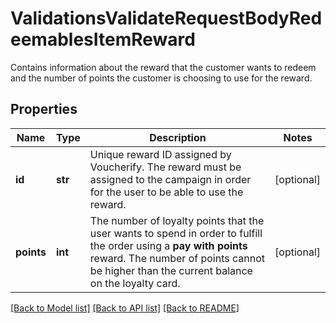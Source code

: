 # ValidationsValidateRequestBodyRedeemablesItemReward

Contains information about the reward that the customer wants to redeem and the number of points the customer is choosing to use for the reward.

## Properties

Name | Type | Description | Notes
------------ | ------------- | ------------- | -------------
**id** | **str** | Unique reward ID assigned by Voucherify. The reward must be assigned to the campaign in order for the user to be able to use the reward. | [optional] 
**points** | **int** | The number of loyalty points that the user wants to spend in order to fulfill the order using a **pay with points** reward. The number of points cannot be higher than the current balance on the loyalty card. | [optional] 

[[Back to Model list]](../README.md#documentation-for-models) [[Back to API list]](../README.md#documentation-for-api-endpoints) [[Back to README]](../README.md)


